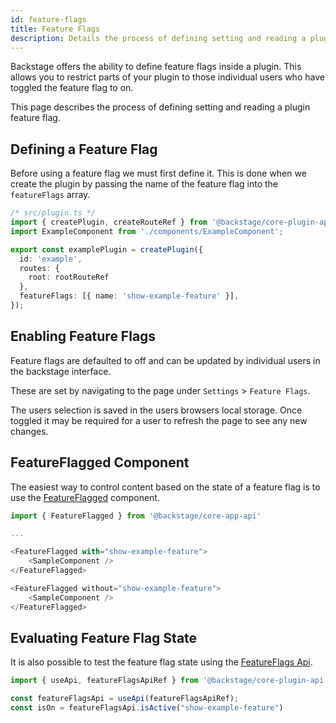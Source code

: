 ```yaml
---
id: feature-flags
title: Feature Flags
description: Details the process of defining setting and reading a plugin feature flag.
---
```


Backstage offers the ability to define feature flags inside a plugin. This allows you to restrict parts of your plugin to those individual users who have toggled the feature flag to on.

This page describes the process of defining setting and reading a plugin feature flag.

## Defining a Feature Flag

Before using a feature flag we must first define it. This is done when we create the plugin by passing the name of the feature flag into the `featureFlags` array.

```ts
/* src/plugin.ts */
import { createPlugin, createRouteRef } from '@backstage/core-plugin-api';
import ExampleComponent from './components/ExampleComponent';

export const examplePlugin = createPlugin({
  id: 'example',
  routes: {
    root: rootRouteRef
  },
  featureFlags: [{ name: 'show-example-feature' }],
});

```

## Enabling Feature Flags

Feature flags are defaulted to off and can be updated by individual users in the backstage interface.   

These are set by navigating to the page under `Settings` > `Feature Flags`. 

The users selection is saved in the users browsers local storage. Once toggled it may be required for a user to refresh the page to see any new changes.

## FeatureFlagged Component

The easiest way to control content based on the state of a feature flag is to use the [FeatureFlagged](https://backstage.io/docs/reference/core-app-api.featureflagged) component.

```ts
import { FeatureFlagged } from '@backstage/core-app-api'

...

<FeatureFlagged with="show-example-feature">
    <SampleComponent />
</FeatureFlagged>

<FeatureFlagged without="show-example-feature">
    <SampleComponent />
</FeatureFlagged>
```

## Evaluating Feature Flag State
It is also possible to test the feature flag state using the [FeatureFlags Api](https://backstage.io/docs/reference/core-plugin-api.featureflagsapi).

```ts
import { useApi, featureFlagsApiRef } from '@backstage/core-plugin-api';

const featureFlagsApi = useApi(featureFlagsApiRef);
const isOn = featureFlagsApi.isActive("show-example-feature")
```